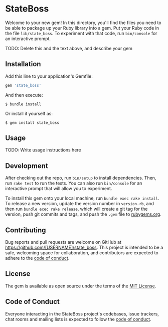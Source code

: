 # StateBoss

Welcome to your new gem! In this directory, you'll find the files you need to be able to package up your Ruby library into a gem. Put your Ruby code in the file `lib/state_boss`. To experiment with that code, run `bin/console` for an interactive prompt.

TODO: Delete this and the text above, and describe your gem

## Installation

Add this line to your application's Gemfile:

```ruby
gem 'state_boss'
```

And then execute:

    $ bundle install

Or install it yourself as:

    $ gem install state_boss

## Usage

TODO: Write usage instructions here

## Development

After checking out the repo, run `bin/setup` to install dependencies. Then, run `rake test` to run the tests. You can also run `bin/console` for an interactive prompt that will allow you to experiment.

To install this gem onto your local machine, run `bundle exec rake install`. To release a new version, update the version number in `version.rb`, and then run `bundle exec rake release`, which will create a git tag for the version, push git commits and tags, and push the `.gem` file to [rubygems.org](https://rubygems.org).

## Contributing

Bug reports and pull requests are welcome on GitHub at https://github.com/[USERNAME]/state_boss. This project is intended to be a safe, welcoming space for collaboration, and contributors are expected to adhere to the [code of conduct](https://github.com/[USERNAME]/state_boss/blob/master/CODE_OF_CONDUCT.md).


## License

The gem is available as open source under the terms of the [MIT License](https://opensource.org/licenses/MIT).

## Code of Conduct

Everyone interacting in the StateBoss project's codebases, issue trackers, chat rooms and mailing lists is expected to follow the [code of conduct](https://github.com/[USERNAME]/state_boss/blob/master/CODE_OF_CONDUCT.md).
